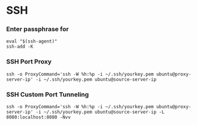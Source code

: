 # SSH

### Enter passphrase for

	eval "$(ssh-agent)"
	ssh-add -K

### SSH Port Proxy

	ssh -o ProxyCommand='ssh -W %h:%p -i ~/.ssh/yourkey.pem ubuntu@proxy-server-ip' -i ~/.ssh/yourkey.pem ubuntu@source-server-ip

### SSH Custom Port Tunneling

	ssh -o ProxyCommand='ssh -W %h:%p -i ~/.ssh/yourkey.pem ubuntu@proxy-server-ip' -i ~/.ssh/yourkey.pem ubuntu@source-server-ip -L 8080:localhost:8080 -Nvv
